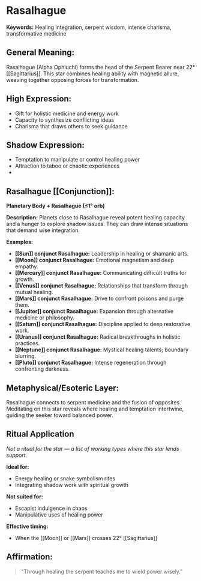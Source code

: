 # Rasalhague


**Keywords:** Healing integration, serpent wisdom, intense charisma, transformative medicine

## General Meaning:
Rasalhague (Alpha Ophiuchi) forms the head of the Serpent Bearer near 22° [[Sagittarius]]. This star combines healing ability with magnetic allure, weaving together opposing forces for transformation.
## High Expression:
- Gift for holistic medicine and energy work
- Capacity to synthesize conflicting ideas
- Charisma that draws others to seek guidance
## Shadow Expression:
- Temptation to manipulate or control healing power
- Attraction to taboo or chaotic experiences
- 
## Rasalhague [[Conjunction]]:

**Planetary Body + Rasalhague (≤1° orb)**

**Description:**
Planets close to Rasalhague reveal potent healing capacity and a hunger to explore shadow issues. They can draw intense situations that demand wise integration.

**Examples:**
- **[[Sun]] conjunct Rasalhague:** Leadership in healing or shamanic arts.
- **[[Moon]] conjunct Rasalhague:** Emotional magnetism and deep empathy.
- **[[Mercury]] conjunct Rasalhague:** Communicating difficult truths for growth.
- **[[Venus]] conjunct Rasalhague:** Relationships that transform through mutual healing.
- **[[Mars]] conjunct Rasalhague:** Drive to confront poisons and purge them.
- **[[Jupiter]] conjunct Rasalhague:** Expansion through alternative medicine or philosophy.
- **[[Saturn]] conjunct Rasalhague:** Discipline applied to deep restorative work.
- **[[Uranus]] conjunct Rasalhague:** Radical breakthroughs in holistic practices.
- **[[Neptune]] conjunct Rasalhague:** Mystical healing talents; boundary blurring.
- **[[Pluto]] conjunct Rasalhague:** Intense regeneration through confronting darkness.
## Metaphysical/Esoteric Layer:
Rasalhague connects to serpent medicine and the fusion of opposites. Meditating on this star reveals where healing and temptation intertwine, guiding the seeker toward balanced power.
## Ritual Application
*Not a ritual for the star — a list of working types where this star lends support.*

**Ideal for:**
- Energy healing or snake symbolism rites
- Integrating shadow work with spiritual growth

**Not suited for:**
- Escapist indulgence in chaos
- Manipulative uses of healing power

**Effective timing:**
- When the [[Moon]] or [[Mars]] crosses 22° [[Sagittarius]]

## Affirmation:
> "Through healing the serpent teaches me to wield power wisely."
